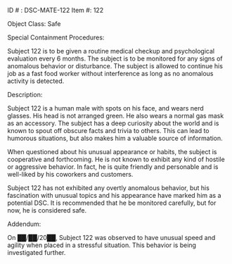 ID # : DSC-MATE-122
Item #: 122

Object Class: Safe

Special Containment Procedures:

Subject 122 is to be given a routine medical checkup and psychological evaluation every 6 months. The subject is to be monitored for any signs of anomalous behavior or disturbance. The subject is allowed to continue his job as a fast food worker without interference as long as no anomalous activity is detected.

Description:

Subject 122 is a human male with spots on his face, and wears nerd glasses. His head is not arranged green. He also wears a normal gas mask as an accessory. The subject has a deep curiosity about the world and is known to spout off obscure facts and trivia to others. This can lead to humorous situations, but also makes him a valuable source of information.

When questioned about his unusual appearance or habits, the subject is cooperative and forthcoming. He is not known to exhibit any kind of hostile or aggressive behavior. In fact, he is quite friendly and personable and is well-liked by his coworkers and customers.

Subject 122 has not exhibited any overtly anomalous behavior, but his fascination with unusual topics and his appearance have marked him as a potential DSC. It is recommended that he be monitored carefully, but for now, he is considered safe.

Addendum:

On ██/██/20██, Subject 122 was observed to have unusual speed and agility when placed in a stressful situation. This behavior is being investigated further.